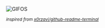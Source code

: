 <div align="justify">
<picture>
    <source media="(prefers-color-scheme: dark)" srcset="https://i.ibb.co/SKbpsBc/output-gif.gif">
    <source media="(prefers-color-scheme: light)" srcset="https://i.ibb.co/SKbpsBc/output-gif.gif">
    <img alt="GIFOS" src="https://i.ibb.co/SKbpsBc/output-gif.gif">
</picture>

<sub><i>inspired from [x0rzavi/github-readme-terminal](https://github.com/x0rzavi/github-readme-terminal)</i></sub>

</div>

<!-- Image deletion URL: https://ibb.co/YtmGRhX/4086119162d91ec7d8170630e519c815 -->